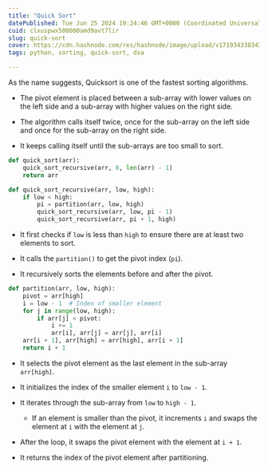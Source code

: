 ```yaml
---
title: "Quick Sort"
datePublished: Tue Jun 25 2024 19:24:46 GMT+0000 (Coordinated Universal Time)
cuid: clxuspwx500000amd9avt7lir
slug: quick-sort
cover: https://cdn.hashnode.com/res/hashnode/image/upload/v1719343383431/9ca20456-c557-48f6-8d35-f6b6bd1ff79a.png
tags: python, sorting, quick-sort, dsa

---
```


As the name suggests, Quicksort is one of the fastest sorting algorithms.

* The pivot element is placed between a sub-array with lower values on the left side and a sub-array with higher values on the right side.
    
* The algorithm calls itself twice, once for the sub-array on the left side and once for the sub-array on the right side.
    
* It keeps calling itself until the sub-arrays are too small to sort.
    

```python
def quick_sort(arr):
    quick_sort_recursive(arr, 0, len(arr) - 1)
    return arr
```

```python
def quick_sort_recursive(arr, low, high):
    if low < high:
        pi = partition(arr, low, high)
        quick_sort_recursive(arr, low, pi - 1)
        quick_sort_recursive(arr, pi + 1, high)
```

* It first checks if `low` is less than `high` to ensure there are at least two elements to sort.
    
* It calls the `partition()` to get the pivot index (`pi`).
    
* It recursively sorts the elements before and after the pivot.
    

```python
def partition(arr, low, high):
    pivot = arr[high]
    i = low - 1  # Index of smaller element
    for j in range(low, high):
        if arr[j] < pivot:
            i += 1
            arr[i], arr[j] = arr[j], arr[i]
    arr[i + 1], arr[high] = arr[high], arr[i + 1]
    return i + 1
```

* It selects the pivot element as the last element in the sub-array `arr[high]`.
    
* It initializes the index of the smaller element `i` to `low - 1`.
    
* It iterates through the sub-array from `low` to `high - 1`.
    
    * If an element is smaller than the pivot, it increments `i` and swaps the element at `i` with the element at `j`.
        
* After the loop, it swaps the pivot element with the element at `i + 1`.
    
* It returns the index of the pivot element after partitioning.